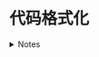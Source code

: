 # 代码格式化

<details>
<summary>Notes</summary>

- [EditorConfig](https://github.com/nonelittlesong/resources/tree/master/VSCode/Format/EditorConfig)
- Lint
  - [ESLint](https://github.com/nonelittlesong/study-web/tree/master/DevKit/ESLint)

</details>
